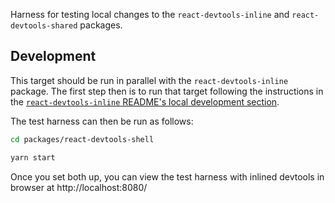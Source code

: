 Harness for testing local changes to the `react-devtools-inline` and `react-devtools-shared` packages.

## Development

This target should be run in parallel with the `react-devtools-inline` package. The first step then is to run that target following the instructions in the [`react-devtools-inline` README's local development section](../react-devtools-inline/README.md#local-development).

The test harness can then be run as follows:
```sh
cd packages/react-devtools-shell

yarn start
```

Once you set both up, you can view the test harness with inlined devtools in browser at http://localhost:8080/
